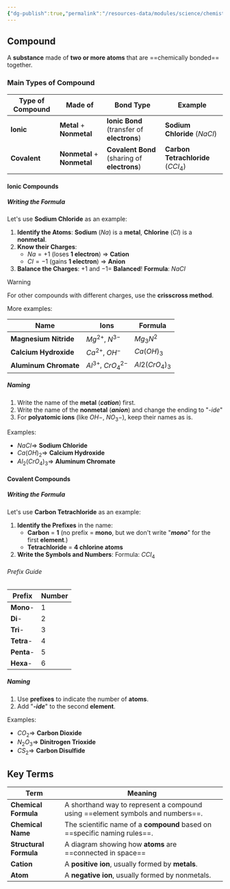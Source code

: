 ```yaml
---
{"dg-publish":true,"permalink":"/resources-data/modules/science/chemistry/chemical-formula-and-chemical-name-of-compounds/"}
---
```


## Compound
A **substance** made of **two or more atoms** that are ==chemically bonded== together.

### Main Types of Compound


| **Type of Compound** | **Made of**                 | **Bond Type**                                | **Example**                        |
| -------------------- | --------------------------- | -------------------------------------------- | ---------------------------------- |
| **Ionic**            | **Metal** + **Nonmetal**    | **Ionic Bond** (transfer of **electrons**)   | **Sodium Chloride** ($NaCI$)       |
| **Covalent**         | **Nonmetal** + **Nonmetal** | **Covalent Bond** (sharing of **electrons**) | **Carbon Tetrachloride** ($CCI_4$) |

#### Ionic Compounds
##### Writing the Formula 
Let's use **Sodium Chloride** as an example:
1. **Identify the Atoms**:
	**Sodium** ($Na$) is a **metal**, **Chlorine** ($CI$) is a **nonmetal**.
2. **Know their Charges**:
	* $Na = +1$ (loses **1 electron**) $\Rightarrow$ **Cation**
	* $CI = -1$ (gains **1 electron**) $\Rightarrow$ **Anion**
3. **Balance the Charges**:
	$+1$ and $-1 =$ **Balanced**! 
	**Formula**: $NaCI$

> [!warning]
> For other compounds with different charges, use the **crisscross method**.

More examples:

| **Name**              | **Ions**                         | **Formula**    |
| --------------------- | -------------------------------- | -------------- |
| **Magnesium Nitride** | $Mg^{2+}$, $N^{3-}$              | $Mg_3N^2$      |
| **Calcium Hydroxide** | $Ca^{2+}$, $OH^-$                | $Ca(OH)_3$     |
| **Aluminum Chromate** | $Al^{3+}$, $CrO_4 \text{} ^{2-}$ | $Al2(CrO_4)_3$ |

##### Naming
1. Write the name of the **metal** (***cation***) first.
2. Write the name of the **nonmetal** (***anion***) and change the ending to "*-ide*"
3. For **polyatomic ions** (like $OH-$, $NO_3-$), keep their names as is.

Examples:
* $NaCI \Rightarrow$ **Sodium Chloride**
* $Ca(OH)_2 \Rightarrow$ **Calcium Hydroxide**
* $Al_2(CrO_4)_3 \Rightarrow$ **Aluminum Chromate**

#### Covalent Compounds
##### Writing the Formula
Let's use **Carbon Tetrachloride** as an example:
1. **Identify the Prefixes** in the name:
	* **Carbon** = **1** (no prefix = **mono**, but we don't write "***mono***" for the first **element**.)
	* **Tetrachloride** = **4 chlorine atoms**
2. **Write the Symbols and Numbers**:
	Formula: $CCI_4$

###### Prefix Guide

| **Prefix** | **Number** |
| ---------- | ---------- |
| **Mono**-  | 1          |
| **Di**-    | 2          |
| **Tri**-   | 3          |
| **Tetra**- | 4          |
| **Penta**- | 5          |
| **Hexa**-  | 6          |

##### Naming
1. Use **prefixes** to indicate the number of **atoms**.
2. Add "***-ide***" to the second **element**.

Examples:
* $CO_2 \Rightarrow$ **Carbon Dioxide**
* $N_2 O_3 \Rightarrow$ **Dinitrogen Trioxide**
* $CS_2 \Rightarrow$ **Carbon Disulfide** 

## Key Terms

| **Term**               | **Meaning**                                                                    |
| ---------------------- | ------------------------------------------------------------------------------ |
| **Chemical Formula**   | A shorthand way to represent a compound using ==element symbols and numbers==. |
| **Chemical Name**      | The scientific name of a **compound** based on ==specific naming rules==.      |
| **Structural Formula** | A diagram showing how **atoms** are ==connected in space==                     |
| **Cation**             | A **positive ion**, usually formed by **metals**.                              |
| **Atom**               | A **negative ion**, usually formed by nonmetals.                               |
